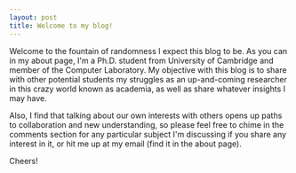 ```yaml
---
layout: post
title: Welcome to my blog!
---
```


Welcome to the fountain of randomness I expect this blog to be. As you can in my about page, I'm a Ph.D. student from University of Cambridge and member of the Computer Laboratory. My objective with this blog is to share with other potential students my struggles as an up-and-coming researcher in this crazy world known as academia, as well as share whatever insights I may have.

Also, I find that talking about our own interests with others opens up paths to collaboration and new understanding, so please feel free to chime in the comments section for any particular subject I'm discussing if you share any interest in it, or hit me up at my email (find it in the about page).

Cheers!
